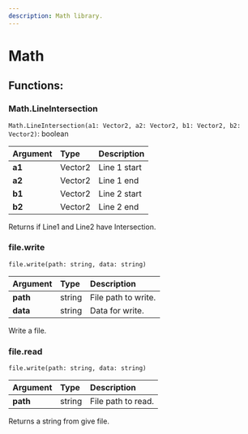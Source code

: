 ```yaml
---
description: Math library.
---
```


# Math

## Functions:

### Math.LineIntersection <a id="database-read"></a>

`Math.LineIntersection(a1: Vector2, a2: Vector2, b1: Vector2, b2: Vector2)`: boolean

| Argument | Type | Description |
| :--- | :--- | :--- |
| **a1** | Vector2 | Line 1 start |
| **a2** | Vector2 | Line 1 end |
| **b1** | Vector2 | Line 2 start |
| **b2** | Vector2 | Line 2 end |

Returns if Line1 and Line2 have Intersection.

### file.write <a id="database-read"></a>

`file.write(path: string, data: string)`

| Argument | Type | Description |
| :--- | :--- | :--- |
| **path** | string | File path to write. |
| **data** | string | Data for write. |

Write a file.

### file.read <a id="database-read"></a>

`file.write(path: string, data: string)`

| Argument | Type | Description |
| :--- | :--- | :--- |
| **path** | string | File path to read. |

Returns a string from give file.

